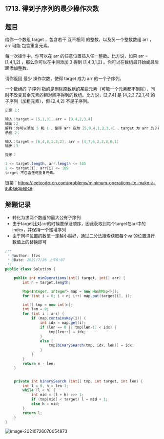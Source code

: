 ## 1713. 得到子序列的最少操作次数

## 题目

给你一个数组 target ，包含若干 互不相同 的整数，以及另一个整数数组 arr ，arr 可能 包含重复元素。

每一次操作中，你可以在 arr 的任意位置插入任一整数。比方说，如果 arr = [1,4,1,2] ，那么你可以在中间添加 3 得到 [1,4,3,1,2] 。你可以在数组最开始或最后面添加整数。

请你返回 最少 操作次数，使得 target 成为 arr 的一个子序列。

一个数组的 子序列 指的是删除原数组的某些元素（可能一个元素都不删除），同时不改变其余元素的相对顺序得到的数组。比方说，[2,7,4] 是 [4,2,3,7,2,1,4] 的子序列（加粗元素），但 [2,4,2] 不是子序列。

 

```java
示例 1：

输入：target = [5,1,3], arr = [9,4,2,3,4]
输出：2
解释：你可以添加 5 和 1 ，使得 arr 变为 [5,9,4,1,2,3,4] ，target 为 arr 的子序列。
示例 2：

输入：target = [6,4,8,1,3,2], arr = [4,7,6,2,3,8,6,1]
输出：3
```



```java
提示：

1 <= target.length, arr.length <= 105
1 <= target[i], arr[i] <= 109
target 不包含任何重复元素。
```


链接：https://leetcode-cn.com/problems/minimum-operations-to-make-a-subsequence

## 解题记录

+ 转化为求两个数组的最大公有子序列
+ 由于target比对arr的时候要保证顺序，因此获取到每个target在arr中的index，并保持一个递增序列
+ 由于同样位置的数值一定越小越好，通过二分法搜索获取每个val的位置进行数值上的替换即可

```java
/**
 * @author: ffzs
 * @Date: 2021/7/26 上午6:07
 */
public class Solution {

    public int minOperations(int[] target, int[] arr) {
        int n = target.length;

        Map<Integer, Integer> map = new HashMap<>();
        for (int i = 0; i < n; i++) map.put(target[i], i);

        int[] tmp = new int[n];
        int len = 0;
        for (int i : arr) {
            if (map.containsKey(i)) {
                int idx = map.get(i);
                if (len == 0 || tmp[len-1] < idx) {
                    tmp[len++] = idx;
                }
                else {
                    tmp[binarySearch(tmp, idx, len)] = idx;
                }
            }
        }
        return n - len;
    }


    private int binarySearch (int[] tmp, int target, int len) {
        int l = 0, h = len-1;
        while (l < h) {
            int mid = (l + h) >>> 1;
            if (tmp[mid] < target) l = mid + 1;
            else h = mid;
        }
        return l;
    }
}
```



![image-20210726070054973](https://gitee.com/ffzs/picture_go/raw/master/img/image-20210726070054973.png)
